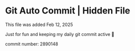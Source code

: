 # Git Auto Commit | Hidden File

This file was added Feb 12, 2025

Just for fun and keeping my daily git commit active 🤪

commit number: 2890148
